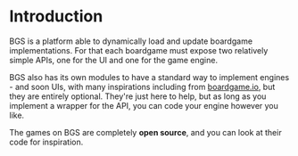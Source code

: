 # Introduction

BGS is a platform able to dynamically load and update boardgame implementations. For that each boardgame must expose two relatively simple APIs, one for the UI and one for the game engine.

BGS also has its own modules to have a standard way to implement engines - and soon UIs, with many inspirations including from [boardgame.io](https://boardgame.io), but they are entirely optional. They're just here to help, but as long as you implement a wrapper for the API, you can code your engine however you like.

The games on BGS are completely **open source**, and you can look at their code for inspiration.
